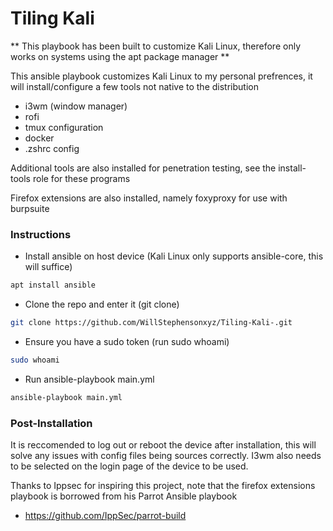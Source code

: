 # Tiling Kali

** This playbook has been built to customize Kali Linux, therefore only works on systems using the apt package manager **

This ansible playbook customizes Kali Linux to my personal prefrences, it will install/configure a few tools not native to the distribution

- i3wm (window manager)
- rofi 
- tmux configuration
- docker
- .zshrc config

Additional tools are also installed for penetration testing, see the install-tools role for these programs

Firefox extensions are also installed, namely foxyproxy for use with burpsuite

### Instructions 

- Install ansible on host device (Kali Linux only supports ansible-core, this will suffice)
```bash
apt install ansible
```
- Clone the repo and enter it (git clone)
```bash 
git clone https://github.com/WillStephensonxyz/Tiling-Kali-.git
```
- Ensure you have a sudo token (run sudo whoami)
```bash 
sudo whoami 
```
- Run ansible-playbook main.yml 
```bash
ansible-playbook main.yml 
```

### Post-Installation 

It is reccomended to log out or reboot the device after installation, this will solve any issues with config files being sources correctly. I3wm also needs to be selected on the login page of the device to be used. 

 Thanks to Ippsec for inspiring this project, note that the firefox extensions playbook is borrowed from his Parrot Ansible playbook 
- https://github.com/IppSec/parrot-build
